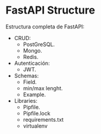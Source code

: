 # FastAPI Structure
Estructura completa de FastAPI:
- CRUD:
    - PostGreSQL.
    - Mongo.
    - Redis.
- Autenticación:
    - JWT.
- Schemas:
    - Field.
    - min/max lenght.
    - Example.
- Libraries:
    - Pipfile.
    - Pipfile.lock
    - requirements.txt
    - virtualenv